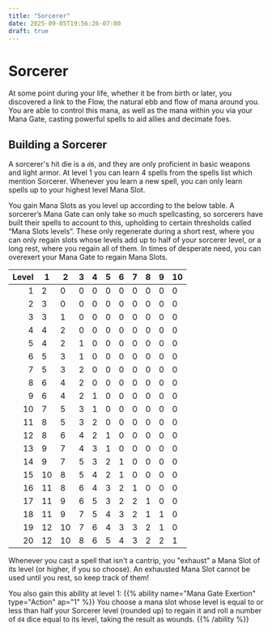 ```yaml
---
title: "Sorcerer"
date: 2025-09-05T19:56:26-07:00
draft: true
---
```


# Sorcerer
At some point during your life, whether it be from birth or later, you discovered a link to the Flow, the natural ebb and flow of mana around you. You are able to control this mana, as well as the mana within you via your Mana Gate, casting powerful spells to aid allies and decimate foes.

## Building a Sorcerer
A sorcerer's hit die is a `d6`, and they are only proficient in basic weapons and light armor. At level 1 you can learn 4 spells from the spells list which mention Sorcerer. Whenever you learn a new spell, you can only learn spells up to your highest level Mana Slot.

You gain Mana Slots as you level up according to the below table. A sorcerer’s Mana Gate can only take so much spellcasting, so sorcerers have built their spells to account to this, upholding to certain thresholds called “Mana Slots levels”. These only regenerate during a short rest, where you can only regain slots whose levels add up to half of your sorcerer level, or a long rest, where you regain all of them. In times of desperate need, you can overexert your Mana Gate to regain Mana Slots.

| Level | 1  | 2  | 3 | 4 | 5 | 6 | 7 | 8 | 9 | 10 |
| ----: | -- | -- | - | - | - | - | - | - | - | -- |
| 1     | 2  | 0  | 0 | 0 | 0 | 0 | 0 | 0 | 0 | 0  |
| 2     | 3  | 0  | 0 | 0 | 0 | 0 | 0 | 0 | 0 | 0  |
| 3     | 3  | 1  | 0 | 0 | 0 | 0 | 0 | 0 | 0 | 0  |
| 4     | 4  | 2  | 0 | 0 | 0 | 0 | 0 | 0 | 0 | 0  |
| 5     | 4  | 2  | 1 | 0 | 0 | 0 | 0 | 0 | 0 | 0  |
| 6     | 5  | 3  | 1 | 0 | 0 | 0 | 0 | 0 | 0 | 0  |
| 7     | 5  | 3  | 2 | 0 | 0 | 0 | 0 | 0 | 0 | 0  |
| 8     | 6  | 4  | 2 | 0 | 0 | 0 | 0 | 0 | 0 | 0  |
| 9     | 6  | 4  | 2 | 1 | 0 | 0 | 0 | 0 | 0 | 0  |
| 10    | 7  | 5  | 3 | 1 | 0 | 0 | 0 | 0 | 0 | 0  |
| 11    | 8  | 5  | 3 | 2 | 0 | 0 | 0 | 0 | 0 | 0  |
| 12    | 8  | 6  | 4 | 2 | 1 | 0 | 0 | 0 | 0 | 0  |
| 13    | 9  | 7  | 4 | 3 | 1 | 0 | 0 | 0 | 0 | 0  |
| 14    | 9  | 7  | 5 | 3 | 2 | 1 | 0 | 0 | 0 | 0  |
| 15    | 10 | 8  | 5 | 4 | 2 | 1 | 0 | 0 | 0 | 0  |
| 16    | 11 | 8  | 6 | 4 | 3 | 2 | 1 | 0 | 0 | 0  |
| 17    | 11 | 9  | 6 | 5 | 3 | 2 | 2 | 1 | 0 | 0  |
| 18    | 11 | 9  | 7 | 5 | 4 | 3 | 2 | 1 | 1 | 0  |
| 19    | 12 | 10 | 7 | 6 | 4 | 3 | 3 | 2 | 1 | 0  |
| 20    | 12 | 10 | 8 | 6 | 5 | 4 | 3 | 2 | 2 | 1  |

Whenever you cast a spell that isn't a cantrip, you "exhaust" a Mana Slot of its level (or higher, if you so choose). An exhausted Mana Slot cannot be used until you rest, so keep track of them!

You also gain this ability at level 1:
{{% ability name="Mana Gate Exertion" type="Action" ap="1" %}}
You choose a mana slot whose level is equal to or less than half your Sorcerer level (rounded up) to regain it and roll a number of `d4` dice equal to its level, taking the result as wounds.
{{% /ability %}}